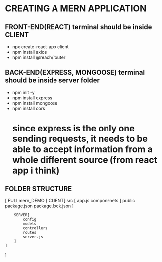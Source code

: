# CREATING A MERN APPLICATION

## FRONT-END(REACT) terminal should be inside CLIENT
 - npx create-react-app client
 - npm install axios
 - npm install @reach/router

## BACK-END(EXPRESS, MONGOOSE) terminal should be inside server folder
 - npm init -y
 - npm install express
 - npm install mongoose
 - npm install cors
    # since express is the only one sending requests, it needs to be able to accept information from a whole different source (from react app i think)


## FOLDER STRUCTURE
[
    FULLmern_DEMO [
        CLIENT[
            src [
                app.js
                componenets
            ]
            public
            package.json
            package.lock.json
        ]

        SERVER[
            config
            models
            controllers
            routes
            server.js
        ]
    ]
]